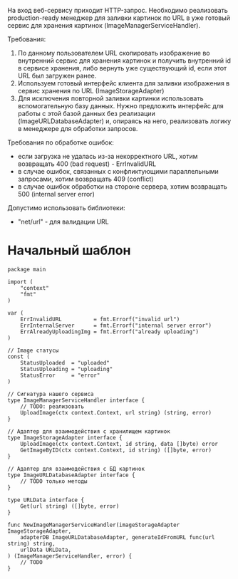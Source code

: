 На вход веб-сервису приходит HTTP-запрос. Необходимо реализовать production-ready менеджер для заливки картинок по URL в уже готовый сервис для хранения картинок (ImageManagerServiceHandler).

Требования:
1. По данному пользователем URL скопировать изображение во внутренний сервис для хранения картинок и получить внутренний id в сервисе хранения, либо вернуть уже существующий id, если этот URL был загружен ранее.
2. Используем готовый интерфейс клиента для заливки изображения в сервис хранения по URL (ImageStorageAdapter)
3. Для исключения повторной заливки картинки использовать вспомогательную базу данных. Нужно предложить интерфейс для работы с этой базой данных без реализации (ImageURLDatabaseAdapter) и, опираясь на него, реализовать логику в менеджере для обработки запросов.

Требования по обработке ошибок:
- если загрузка не удалась из-за некорректного URL, хотим возвращать 400 (bad request) - ErrInvalidURL
- в случае ошибок, связанных с конфликтующими параллельными запросами, хотим возвращать 409 (conflict)
- в случае ошибок обработки на стороне сервера, хотим возвращать 500 (internal server error)

Допустимо использовать библиотеки:
- "net/url" - для валидации URL


# Начальный шаблон

```
package main

import (
	"context"
	"fmt"
)

var (
	ErrInvalidURL          = fmt.Errorf("invalid url")
	ErrInternalServer      = fmt.Errorf("internal server error")
	ErrAlreadyUploadingImg = fmt.Errorf("already uploading")
)

// Image статусы
const (
	StatusUploaded  = "uploaded"
	StatusUploading = "uploading"
	StatusError     = "error"
)

// Сигнатура нашего сервиса
type ImageManagerServiceHandler interface {
	// TODO: реализовать
	UploadImage(ctx context.Context, url string) (string, error)
}

// Адаптер для взаимодействия с хранилищем картинок
type ImageStorageAdapter interface {
	UploadImage(ctx context.Context, id string, data []byte) error
	GetImageByID(ctx context.Context, id string) ([]byte, error)
}

// Адаптер для взаимодействия с БД картинок
type ImageURLDatabaseAdapter interface {
	// TODO только методы
}

type URLData interface {
	Get(url string) ([]byte, error)
}

func NewImageManagerServiceHandler(imageStorageAdapter ImageStorageAdapter,
	adapterDB ImageURLDatabaseAdapter, generateIdFromURL func(url string) string,
	urlData URLData,
) (ImageManagerServiceHandler, error) {
	// TODO
}

```
